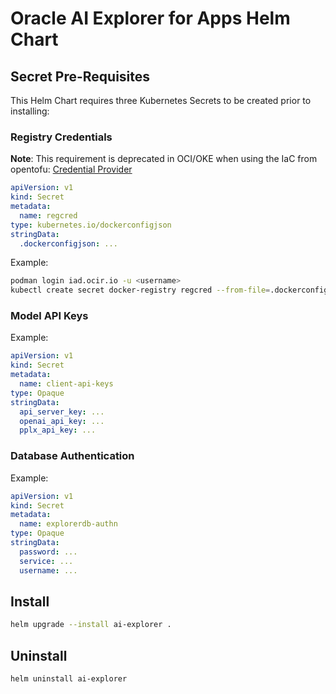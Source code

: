 # Oracle AI Explorer for Apps Helm Chart

## Secret Pre-Requisites

This Helm Chart requires three Kubernetes Secrets to be created prior to installing:

### Registry Credentials

**Note**: This requirement is deprecated in OCI/OKE when using the IaC from opentofu: [Credential Provider](https://github.com/oracle-devrel/oke-credential-provider-for-ocir/issues/2)

```yaml
apiVersion: v1
kind: Secret
metadata:
  name: regcred
type: kubernetes.io/dockerconfigjson
stringData:
  .dockerconfigjson: ...
```

Example:

```bash
podman login iad.ocir.io -u <username>
kubectl create secret docker-registry regcred --from-file=.dockerconfigjson=/run/user/1002/containers/auth.json
```

### Model API Keys

Example:

```yaml
apiVersion: v1
kind: Secret
metadata:
  name: client-api-keys
type: Opaque
stringData:
  api_server_key: ...
  openai_api_key: ...
  pplx_api_key: ...
```

### Database Authentication

Example:

```yaml
apiVersion: v1
kind: Secret
metadata:
  name: explorerdb-authn
type: Opaque
stringData:
  password: ...
  service: ...
  username: ...
```

## Install

```bash
helm upgrade --install ai-explorer .
```

## Uninstall

```bash
helm uninstall ai-explorer
```

